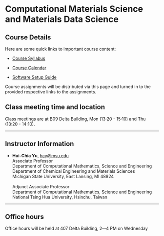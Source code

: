 
# Computational Materials Science and Materials Data Science

## Course Details

Here are some quick links to important course content:  

* [Course Syllabus](course_materials/MSE590400_Syllabus)

* [Course Calendar](course_materials/MSE590400_Calendar)

* [Software Setup Guide](course_materials/SoftwareSetupGuide_NTHU)



Course assignments will be distributed via this page and turned in to the provided respective links to the assignments.

## Class meeting time and location

Class meetings are at B09 Delta Building, Mon (13:20 - 15:10) and Thu (13:20 - 14:10).

---

## Instructor Information


* **Hui-Chia Yu**, [hcy@msu.edu](mailto:hcy@msu.edu)  
Associate Professor<br>
Department of Computational Mathematics, Science and Engineering<br>
Department of Chemical Engineering and Materials Sciences<br>
Michigan State University, East Lansing, MI 48824<br><br>
Adjunct Associate Professor<br>
Department of Computational Mathematics, Science and Engineering<br>
National Tsing Hua University, Hsinchu, Taiwan




---  

## Office hours
Office hours will be held at 407 Delta Building, 2--4 PM on Wednesday


<!--
<iframe src="https://calendar.google.com/calendar/embed?src=e6ecf64c563fb2a42b0c12639eff36019df8966e2e45ff2cbedc9641371f1d3d%40group.calendar.google.com&ctz=America%2FNew_York" style="border: 0" width="800" height="600" frameborder="0" scrolling="no"></iframe>
-->